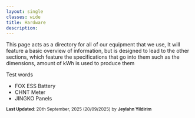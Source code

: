 ```yaml
---
layout: single
classes: wide
title: Hardware
description: 
---
```


This page acts as a directory for all of our equipment that we use, It will feature a basic overview of information, but is designed to lead to the other sections, which feature the specifications that go into them such as the dimensions, amount of kWh is used to produce them

Test words

- FOX ESS Battery
- CHNT Meter
- JINGKO Panels

<sup>**Last Updated**: 20th September, 2025 (20/09/2025) by **Jeylahn Yildirim**</sup>
